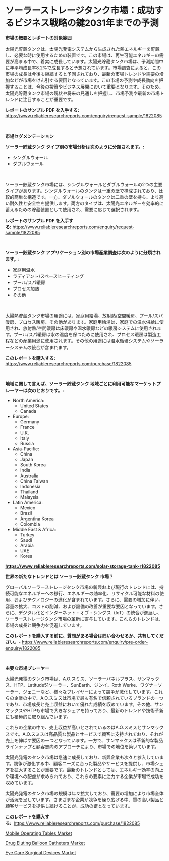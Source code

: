 <p><h1>ソーラーストレージタンク市場：成功するビジネス戦略の鍵2031年までの予測</h1></p><p><strong>市場の概要とレポートの対象範囲</strong></p>
<p><p>太陽光貯蔵タンクは、太陽光発電システムから生成された熱エネルギーを貯蔵し、必要な時に使用するための装置です。この市場は、再生可能エネルギーの需要が高まる中で、着実に成長しています。太陽光貯蔵タンク市場は、予測期間中に年平均成長率8.2%で成長すると予想されています。市場調査によると、この市場の成長は今後も継続すると予測されており、最新の市場トレンドや需要の増加などが市場をけん引する要因となっています。この市場の予測や成長動向を把握することは、今後の投資やビジネス展開において重要となります。そのため、太陽光貯蔵タンク市場の現状や将来の見通しを把握し、市場予測や最新の市場トレンドに注目することが重要です。</p></p>
<p><strong>レポートのサンプル PDF を入手する:</strong> <a href="https://www.reliableresearchreports.com/enquiry/request-sample/1822085">https://www.reliableresearchreports.com/enquiry/request-sample/1822085</a></p>
<p>&nbsp;</p>
<p><strong>市場セグメンテーション</strong></p>
<p><strong>ソーラー貯蔵タンク タイプ別の市場分析は次のように分類されます。:</strong></p>
<p><ul><li>シングルウォール</li><li>ダブルウォール</li></ul></p>
<p>&nbsp;</p>
<p><p>ソーラー貯蔵タンク市場には、シングルウォールとダブルウォールの2つの主要タイプがあります。シングルウォールのタンクは一重の壁で構成されており、比較的簡単な構造です。一方、ダブルウォールのタンクは二重の壁を持ち、より高い耐久性と安全性を提供します。両方のタイプは、太陽光エネルギーを効率的に蓄えるための貯蔵装置として使用され、需要に応じて選択されます。</p></p>
<p><strong>レポートのサンプル PDF を入手する:</strong>&nbsp;<a href="https://www.reliableresearchreports.com/enquiry/request-sample/1822085">https://www.reliableresearchreports.com/enquiry/request-sample/1822085</a></p>
<p>&nbsp;</p>
<p><strong> ソーラー貯蔵タンク アプリケーション別の市場産業調査は次のように分類されます。:</strong></p>
<p><ul><li>家庭用温水</li><li>ラディアント/スペースヒーティング</li><li>プール/スパ暖房</li><li>プロセス加熱</li><li>その他</li></ul></p>
<p>&nbsp;</p>
<p><p>太陽熱貯蔵タンク市場の用途には、家庭用給湯、放射熱/空間暖房、プール/スパ暖房、プロセス暖房、その他があります。家庭用給湯は、家庭での温水供給に使用され、放射熱/空間暖房は床暖房や温水暖房などの暖房システムに使用されます。プール/スパ暖房は水の温度を保つために使用され、プロセス暖房は製造工程などの産業用途に使用されます。その他の用途には温水循環システムやソーラーシステムの統合が含まれます。</p></p>
<p><strong>このレポートを購入する:</strong>&nbsp; <a href="https://www.reliableresearchreports.com/purchase/1822085">https://www.reliableresearchreports.com/purchase/1822085</a></p>
<p>&nbsp;</p>
<p><strong>地域に関して言えば、ソーラー貯蔵タンク 地域ごとに利用可能なマーケットプレーヤーは次のとおりです。:</strong></p>
<p><ul>
    <li>
        North America:
        <ul>
            <li>United States</li>
            <li>Canada</li>
        </ul>
    </li>
    <li>
        Europe:
        <ul>
            <li>Germany</li>
            <li>France</li>
            <li>U.K.</li>
            <li>Italy</li>
            <li>Russia</li>
        </ul>
    </li>
    <li>
        Asia-Pacific:
        <ul>
            <li>China</li>
            <li>Japan</li>
            <li>South Korea</li>
            <li>India</li>
            <li>Australia</li>
            <li>China Taiwan</li>
            <li>Indonesia</li>
            <li>Thailand</li>
            <li>Malaysia</li>
        </ul>
    </li>
    <li>
        Latin America:
        <ul>
            <li>Mexico</li>
            <li>Brazil</li>
            <li>Argentina Korea</li>
            <li>Colombia</li>
        </ul>
    </li>
    <li>
        Middle East & Africa:
        <ul>
            <li>Turkey</li>
            <li>Saudi</li>
            <li>Arabia</li>
            <li>UAE</li>
            <li>Korea</li>
        </ul>
    </li>
    </ul></p>
<p><strong><a href="https://www.reliableresearchreports.com/solar-storage-tank-r1822085">https://www.reliableresearchreports.com/solar-storage-tank-r1822085</a></strong>&nbsp;</p>
<p><strong>世界の新たなトレンドとは ソーラー貯蔵タンク 市場？</strong></p>
<p><p>グローバルソーラーストレージタンク市場の新興および現行のトレンドには、持続可能なエネルギーへの移行、エネルギーの効率化、リサイクル可能な材料の使用、およびテクノロジーの進化が含まれています。さらに、需要の増加に伴い、容量の拡大、コストの削減、および設備の改善が重要な要因となっています。さらに、デジタル化とインターネット・オブ・シングス（IoT）の統合が進展し、ソーラーストレージタンク市場の革新に寄与しています。これらのトレンドは、市場の成長と競争力を促進しています。</p></p>
<p><strong>このレポートを購入する前に、質問がある場合は問い合わせるか、共有してください。</strong>- <a href="https://www.reliableresearchreports.com/enquiry/pre-order-enquiry/1822085">https://www.reliableresearchreports.com/enquiry/pre-order-enquiry/1822085</a></p>
<p>&nbsp;</p>
<p><strong>主要な市場プレーヤー</strong></p>
<p><p>太陽光発電のタンク市場は、A.O.スミス、ソーラーパネルプラス、サンマックス、HTP、Latitude51ソーラー、SunEarth、ジンイ、Roth Werke、ワグナーソーラー、ジェニーなど、様々なプレイヤーによって競争が激化しています。これらの企業の中で、A.O.スミスは市場で最も有名で信頼されているブランドの一つであり、市場成長と売上収益において優れた成績を収めています。その他、サンマックスやHTPも市場で大きなシェアを持っており、最新のトレンドや技術革新にも積極的に取り組んでいます。</p><p>これらの企業の中で、売上収益が高いとされているのはA.O.スミスとサンマックスです。A.O.スミスは高品質な製品とサービスで顧客に支持されており、それが売上を伸ばす要因の一つとなっています。一方で、サンマックスは革新的な製品ラインナップと顧客志向のアプローチにより、市場での地位を築いています。</p><p>太陽光発電のタンク市場は急速に成長しており、新興企業も次々と参入しています。競争が激化する中、顧客ニーズに合った製品やサービスを提供し、市場シェアを拡大することが重要です。最新のトレンドとしては、エネルギー効率の向上や環境への配慮が求められており、これらの要素に注力する企業が市場で成功を収めています。</p><p>太陽光発電のタンク市場の規模は年々拡大しており、需要の増加により市場全体が活況を呈しています。さまざまな企業が競争を繰り広げる中、質の高い製品と顧客サービスを提供し続けることが、成功の鍵となっています。</p></p>
<p><strong>このレポートを購入する:</strong>&nbsp;&nbsp;<a href="https://www.reliableresearchreports.com/purchase/1822085">https://www.reliableresearchreports.com/purchase/1822085</a></p>
<p><p><a href="https://www.linkedin.com/pulse/mobile-operating-tables-market-comprehensive-assessment-0rkbf?trackingId=MUu8MgSE2rHhWJZB6RNeiA%3D%3D">Mobile Operating Tables Market</a></p><p><a href="https://www.linkedin.com/pulse/drug-eluting-balloon-catheters-market-furnishes-information-mo42c?trackingId=h7AB9OMaXy9gERfEGwch5g%3D%3D">Drug Eluting Balloon Catheters Market</a></p><p><a href="https://www.linkedin.com/pulse/eye-care-surgical-devices-market-analysis-its-cagr-segmentation-vogef?trackingId=jEAXbOnHJsROXWAr1GrJew%3D%3D">Eye Care Surgical Devices Market</a></p></p>